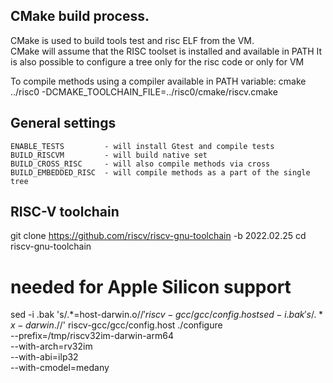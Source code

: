 CMake build process.
--------------------

CMake is used to build tools test and risc ELF from the VM.  
CMake will assume that the RISC toolset is installed and available in PATH
It is also possible to configure a tree only for the risc code or only for VM


To compile methods using a compiler available in PATH variable:
	cmake ../risc0 -DCMAKE_TOOLCHAIN_FILE=../risc0/cmake/riscv.cmake

General settings
----------------
	ENABLE_TESTS         - will install Gtest and compile tests
	BUILD_RISCVM         - will build native set
	BUILD_CROSS_RISC     - will also compile methods via cross 
	BUILD_EMBEDDED_RISC  - will compile methods as a part of the single tree

RISC-V toolchain
----------------

git clone https://github.com/riscv/riscv-gnu-toolchain -b 2022.02.25
cd riscv-gnu-toolchain
# needed for Apple Silicon support
sed -i .bak 's/.*=host-darwin.o$//' riscv-gcc/gcc/config.host
sed -i .bak 's/.* x-darwin.$//' riscv-gcc/gcc/config.host
./configure \
  --prefix=/tmp/riscv32im-darwin-arm64 \
  --with-arch=rv32im \
  --with-abi=ilp32 \
  --with-cmodel=medany


